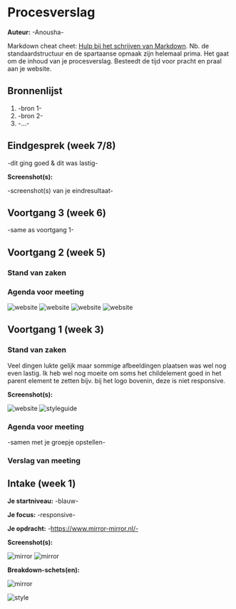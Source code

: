 # Procesverslag
**Auteur:** -Anousha-

Markdown cheat cheet: [Hulp bij het schrijven van Markdown](https://github.com/adam-p/markdown-here/wiki/Markdown-Cheatsheet). Nb. de standaardstructuur en de spartaanse opmaak zijn helemaal prima. Het gaat om de inhoud van je procesverslag. Besteedt de tijd voor pracht en praal aan je website.



## Bronnenlijst
1. -bron 1-
2. -bron 2-
3. -...-



## Eindgesprek (week 7/8)

-dit ging goed & dit was lastig-

**Screenshot(s):**

-screenshot(s) van je eindresultaat-



## Voortgang 3 (week 6)

-same as voortgang 1-



## Voortgang 2 (week 5)

### Stand van zaken

### Agenda voor meeting

![website](images/homepage)
![website](images/hpagecovers)
![website](images/inspiration)
![website](images/insposhoots)






## Voortgang 1 (week 3)

### Stand van zaken

Veel dingen lukte gelijk maar sommige afbeeldingen plaatsen was wel nog even lastig. Ik heb wel nog moeite om soms het childelement goed in het parent element te zetten bijv. bij het logo bovenin, deze is niet responsive. 

**Screenshot(s):**

![website](images/screenstyleguide.png)
![styleguide](images/screenswebsite.png)

### Agenda voor meeting

-samen met je groepje opstellen-

### Verslag van meeting


## Intake (week 1)

**Je startniveau:** -blauw-

**Je focus:** -responsive-

**Je opdracht:** -https://www.mirror-mirror.nl/-

**Screenshot(s):**

![mirror](images/screencontent.png)
![mirror](images/screengeheel.png)


**Breakdown-schets(en):**

![mirror](images/breakdownschets.png)


![style](images/styleguide.jpg)

